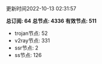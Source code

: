 更新时间2022-10-13 02:31:57

**总订阅: 64**
**总节点: 4336**
**有效节点: 511**
- trojan节点: 52
- v2ray节点: 331
- ssr节点: 2
- ss节点: 126
